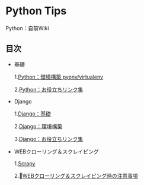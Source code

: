 # Python Tips
Python：自前Wiki

## 目次
  
* 基礎

    1.[Python：環境構築 pyenv/virtualenv](https://github.com/kenshin-itahana/docs-python/blob/master/1-01_pyenv-virtualenv.md)

    2.[Python：お役立ちリンク集](https://github.com/kenshin-itahana/docs-python/blob/master/1-02_python-useful-links.md)

* Django
    
    1.[Django：基礎](https://github.com/kenshin-itahana/docs-python/blob/master/2-01_django-basic.md)

    2.[Django：環境構築](https://github.com/kenshin-itahana/docs-python/blob/master/2-02_django-setup.md)

    3.[Django：お役立ちリンク集](https://github.com/kenshin-itahana/docs-python/blob/master/2-03_django-useful-links.md)

* WEBクローリング＆スクレイピング

    1.[Scrapy](https://github.com/kenshin-itahana/docs-python/blob/master/3-01_scrapy.md)

    2.[WEBクローリング＆スクレイピング時の注意事項](https://github.com/kenshin-itahana/docs-python/blob/master/3-02_scraping_notes.md)

